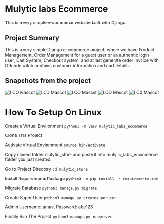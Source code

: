 # Mulytic labs Ecommerce
This is a very simple e-commerce website built with Django.

## Project Summary
This is a very simple Django e-commerce project, where we have Product Management, Order Management for a guest user or an authentic login user, Cart System, Checkout system, and at last generate order invoice with QRcode witch contains customer information and cart details. 

## Snapchots from the project
![LCO Mascot](http://ec2-54-237-160-80.compute-1.amazonaws.com/profilepic/11.png "LCO")
![LCO Mascot](http://ec2-54-237-160-80.compute-1.amazonaws.com/profilepic/22.png "LCO")
![LCO Mascot](http://ec2-54-237-160-80.compute-1.amazonaws.com/profilepic/33.png "LCO")
![LCO Mascot](http://ec2-54-237-160-80.compute-1.amazonaws.com/profilepic/55.png "LCO")
![LCO Mascot](http://ec2-54-237-160-80.compute-1.amazonaws.com/profilepic/66.png "LCO")

# How To Setup On Linux

Create a Virtual Environment `python3 -m venv mulytic_labs_ecommerce`

Clone This Project

Activate Virtual Environment `source bin/activate`

Copy cloned folder mulytic_store and paste it into mulytic_labs_ecommerce folder you just created. 

Go to Project Directory `cd mulytic_store`

Install Requirements Package `python3 -m pip install -r requirements.txt`

Migrate Database `python3 manage.py migrate`

Create Super User `python3 manage.py createsuperuser`

Admin Username: arnav, Password: abc123

Finally Run The Project `python3 manage.py runserver`



